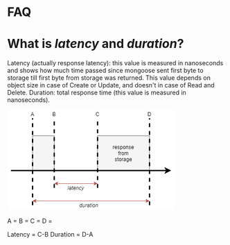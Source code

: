 # FAQ

# What is *latency* and *duration*?

Latency (actually response latency): this value is measured in nanoseconds and shows how much time passed since mongoose sent first byte to storage till first byte  from storage was returned. This value depends on object size in case of Create or Update, and doesn't in case of Read and Delete.
Duration: total response time (this value is measured in nanoseconds).

![](mongoose-lat-dur.png)

A = 
B = 
C = 
D = 

Latency = C-B
Duration = D-A
